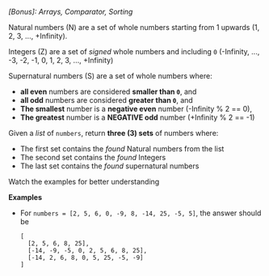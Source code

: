 *[Bonus]: Arrays, Comparator, Sorting*

Natural numbers (N) are a set of whole numbers starting from 1 upwards (1, 2, 3, ..., +Infinity).

Integers (Z) are a set of *signed* whole numbers and including `0` (-Infinity, ..., -3, -2, -1, 0, 1, 2, 3, ..., +Infinity)

Supernatural numbers (S) are a set of whole numbers where:
 - **all even** numbers are considered **smaller than `0`**, and
 - **all odd** numbers are considered **greater than `0`**, and
 - **The smallest** number is a **negative even** number (-Infinity % 2 == 0),
 - **The greatest** number is a **NEGATIVE odd** number (+Infinity % 2 == -1)

Given a *list* of `numbers`, return **three (3) sets** of numbers where:
- The first set contains the *found* Natural numbers from the list
- The second set contains the *found* Integers
- The last set contains the *found* supernatural numbers

Watch the examples for better understanding

__Examples__
- For `numbers = [2, 5, 6, 0, -9, 8, -14, 25, -5, 5]`, the answer should be
  ```
  [
    [2, 5, 6, 8, 25],
    [-14, -9, -5, 0, 2, 5, 6, 8, 25],
    [-14, 2, 6, 8, 0, 5, 25, -5, -9]
  ]
  ```
